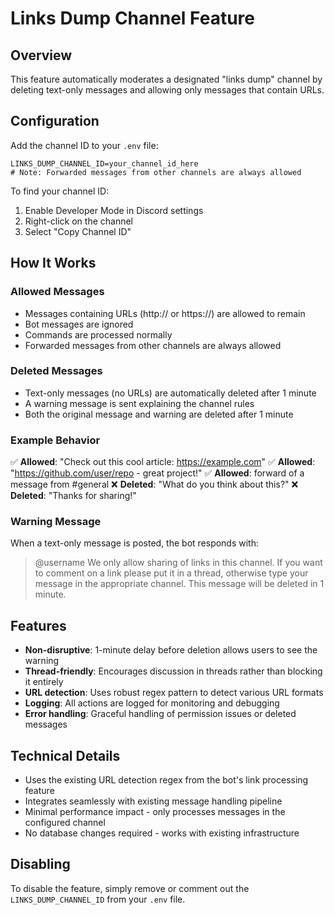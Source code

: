 # Links Dump Channel Feature

## Overview

This feature automatically moderates a designated "links dump" channel by deleting text-only messages and allowing only messages that contain URLs.

## Configuration

Add the channel ID to your `.env` file:

```env
LINKS_DUMP_CHANNEL_ID=your_channel_id_here
# Note: Forwarded messages from other channels are always allowed
```

To find your channel ID:
1. Enable Developer Mode in Discord settings
2. Right-click on the channel
3. Select "Copy Channel ID"

## How It Works

### Allowed Messages
- Messages containing URLs (http:// or https://) are allowed to remain
- Bot messages are ignored
- Commands are processed normally
- Forwarded messages from other channels are always allowed

### Deleted Messages
- Text-only messages (no URLs) are automatically deleted after 1 minute
- A warning message is sent explaining the channel rules
- Both the original message and warning are deleted after 1 minute

### Example Behavior

✅ **Allowed**: "Check out this cool article: https://example.com"
✅ **Allowed**: "https://github.com/user/repo - great project!"
✅ **Allowed**: forward of a message from #general
❌ **Deleted**: "What do you think about this?"
❌ **Deleted**: "Thanks for sharing!"

### Warning Message

When a text-only message is posted, the bot responds with:
> @username We only allow sharing of links in this channel. If you want to comment on a link please put it in a thread, otherwise type your message in the appropriate channel. This message will be deleted in 1 minute.

## Features

- **Non-disruptive**: 1-minute delay before deletion allows users to see the warning
- **Thread-friendly**: Encourages discussion in threads rather than blocking it entirely
- **URL detection**: Uses robust regex pattern to detect various URL formats
- **Logging**: All actions are logged for monitoring and debugging
- **Error handling**: Graceful handling of permission issues or deleted messages

## Technical Details

- Uses the existing URL detection regex from the bot's link processing feature
- Integrates seamlessly with existing message handling pipeline
- Minimal performance impact - only processes messages in the configured channel
- No database changes required - works with existing infrastructure

## Disabling

To disable the feature, simply remove or comment out the `LINKS_DUMP_CHANNEL_ID` from your `.env` file.
